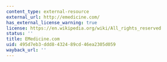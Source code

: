```yaml
---
content_type: external-resource
external_url: http://emedicine.com/
has_external_license_warning: true
license: https://en.wikipedia.org/wiki/All_rights_reserved
status: ''
title: EMedicine.com
uid: 495d7eb3-ddd8-4324-89cd-46ea2305d059
wayback_url: ''
---
```

